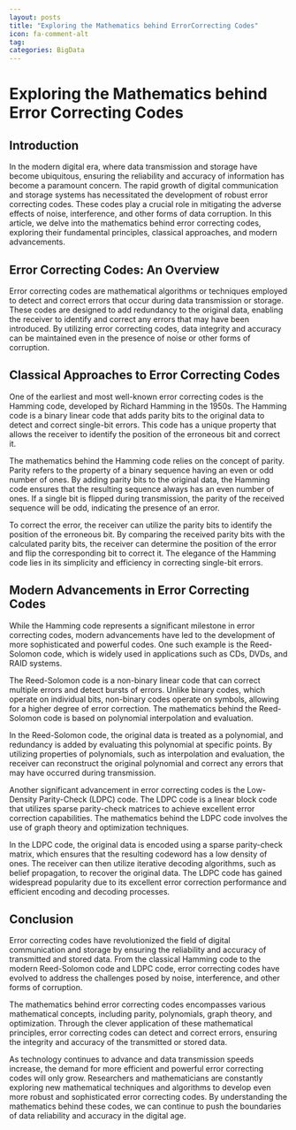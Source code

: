 ```yaml
---
layout: posts
title: "Exploring the Mathematics behind ErrorCorrecting Codes"
icon: fa-comment-alt
tag:      
categories: BigData
---
```



# Exploring the Mathematics behind Error Correcting Codes

## Introduction

In the modern digital era, where data transmission and storage have become ubiquitous, ensuring the reliability and accuracy of information has become a paramount concern. The rapid growth of digital communication and storage systems has necessitated the development of robust error correcting codes. These codes play a crucial role in mitigating the adverse effects of noise, interference, and other forms of data corruption. In this article, we delve into the mathematics behind error correcting codes, exploring their fundamental principles, classical approaches, and modern advancements.

## Error Correcting Codes: An Overview

Error correcting codes are mathematical algorithms or techniques employed to detect and correct errors that occur during data transmission or storage. These codes are designed to add redundancy to the original data, enabling the receiver to identify and correct any errors that may have been introduced. By utilizing error correcting codes, data integrity and accuracy can be maintained even in the presence of noise or other forms of corruption.

## Classical Approaches to Error Correcting Codes

One of the earliest and most well-known error correcting codes is the Hamming code, developed by Richard Hamming in the 1950s. The Hamming code is a binary linear code that adds parity bits to the original data to detect and correct single-bit errors. This code has a unique property that allows the receiver to identify the position of the erroneous bit and correct it.

The mathematics behind the Hamming code relies on the concept of parity. Parity refers to the property of a binary sequence having an even or odd number of ones. By adding parity bits to the original data, the Hamming code ensures that the resulting sequence always has an even number of ones. If a single bit is flipped during transmission, the parity of the received sequence will be odd, indicating the presence of an error.

To correct the error, the receiver can utilize the parity bits to identify the position of the erroneous bit. By comparing the received parity bits with the calculated parity bits, the receiver can determine the position of the error and flip the corresponding bit to correct it. The elegance of the Hamming code lies in its simplicity and efficiency in correcting single-bit errors.

## Modern Advancements in Error Correcting Codes

While the Hamming code represents a significant milestone in error correcting codes, modern advancements have led to the development of more sophisticated and powerful codes. One such example is the Reed-Solomon code, which is widely used in applications such as CDs, DVDs, and RAID systems.

The Reed-Solomon code is a non-binary linear code that can correct multiple errors and detect bursts of errors. Unlike binary codes, which operate on individual bits, non-binary codes operate on symbols, allowing for a higher degree of error correction. The mathematics behind the Reed-Solomon code is based on polynomial interpolation and evaluation.

In the Reed-Solomon code, the original data is treated as a polynomial, and redundancy is added by evaluating this polynomial at specific points. By utilizing properties of polynomials, such as interpolation and evaluation, the receiver can reconstruct the original polynomial and correct any errors that may have occurred during transmission.

Another significant advancement in error correcting codes is the Low-Density Parity-Check (LDPC) code. The LDPC code is a linear block code that utilizes sparse parity-check matrices to achieve excellent error correction capabilities. The mathematics behind the LDPC code involves the use of graph theory and optimization techniques.

In the LDPC code, the original data is encoded using a sparse parity-check matrix, which ensures that the resulting codeword has a low density of ones. The receiver can then utilize iterative decoding algorithms, such as belief propagation, to recover the original data. The LDPC code has gained widespread popularity due to its excellent error correction performance and efficient encoding and decoding processes.

## Conclusion

Error correcting codes have revolutionized the field of digital communication and storage by ensuring the reliability and accuracy of transmitted and stored data. From the classical Hamming code to the modern Reed-Solomon code and LDPC code, error correcting codes have evolved to address the challenges posed by noise, interference, and other forms of corruption.

The mathematics behind error correcting codes encompasses various mathematical concepts, including parity, polynomials, graph theory, and optimization. Through the clever application of these mathematical principles, error correcting codes can detect and correct errors, ensuring the integrity and accuracy of the transmitted or stored data.

As technology continues to advance and data transmission speeds increase, the demand for more efficient and powerful error correcting codes will only grow. Researchers and mathematicians are constantly exploring new mathematical techniques and algorithms to develop even more robust and sophisticated error correcting codes. By understanding the mathematics behind these codes, we can continue to push the boundaries of data reliability and accuracy in the digital age.